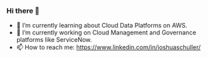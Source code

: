 ### Hi there 👋

- 🌱 I’m currently learning about Cloud Data Platforms on AWS.
- 🔭 I’m currently working on Cloud Management and Governance platforms like ServiceNow.
- 📫 How to reach me: https://www.linkedin.com/in/joshuaschuller/
<!--
**jschuller/jschuller** is a ✨ _special_ ✨ repository because its `README.md` (this file) appears on your GitHub profile.

Here are some ideas to get you started:

- 🔭 I’m currently working on Cloud Management and Governance platforms like ServiceNow.
- 🌱 I’m currently learning about Cloud Data Platforms on AWS.
- 👯 I’m looking to collaborate on ...
- 🤔 I’m looking for help with ...
- 💬 Ask me about ...
- 📫 How to reach me: ...
- 😄 Pronouns: ...
- ⚡ Fun fact: ...
-->
